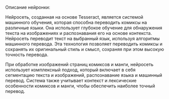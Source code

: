 Описание нейронки:

Нейросеть, созданная на основе Tesseract, является системой машинного обучения, которая способна переводить комиксы на различные языки. Она использует глубокое обучение для обнаружения текста на изображениях и распознавания его на основе контекста. Нейросеть переводит текст на выбранный язык, используя алгоритмы машинного перевода. Эта технология позволяет переводить комиксы и сохранять их оригинальный стиль и смысл, сохраняя при этом высокую точность перевода.

При обработке изображений страниц комиксов и манги, нейросеть использует комплексный подход, который включает в себя сегментацию текста и изображений, распознавание языка и машинный перевод. Система также учитывает контекст и лексические особенности комиксов и манги, чтобы обеспечить наиболее точный перевод.
